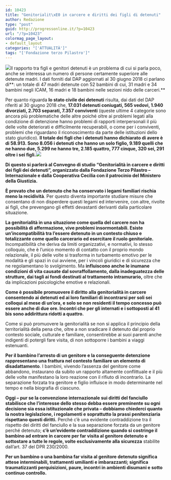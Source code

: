 ```yaml
---
id: 10423
title: "Genitorialit\xE0 in carcere e diritti dei figli di detenuti"
author: Redazione
type: "post"
guid: http://progressonline.it/?p=10423
url: "/?p=10423"
colormag_page_layout:
- default_layout
categories: "['ATTUALITÀ']"
tags: "['Fondazione terzo Pilastro']"
---
```


![](https://progressonline.it/wp-content/uploads/2019/01/bambini-senza-sbarre_0-300x300.jpg)Il rapporto tra figli e genitori detenuti è un problema di cui si parla poco, anche se interessa un numero di persone certamente superiore alle detenute madri. I dati forniti dal DAP aggiornati al 30 giugno 2018 ci parlano di**: un totale di 47 madri detenute con 52 bambini di cui, 31 madri e 34 bambini negli ICAM, 16 madri e 18 bambini nelle sezioni nido delle carceri.**

Per quanto riguarda **lo stato civile dei detenuti** risulta, dai dati del DAP riferiti al 30 giugno 2018 che, **17.031 detenuti coniugati, 565 vedovi, 1.940 divorziati, 2.703 separati, 7.357 conviventi** (queste ultime 4 categorie sono ancora più problematiche delle altre poiché oltre ai problemi legati alla condizione di detenzione hanno problemi di rapporti interpersonali il più delle volte deteriorati e difficilmente recuperabili, o come per i conviventi, problemi che riguardano il riconoscimento da parte delle istituzioni dello stato giuridico). **Il totale dei figli che i detenuti hanno dichiarato di avere è di 58.913. Sono 8.056 i detenuti che hanno un solo figlio, 9.189 quelli che ne hanno due, 5.299 ne hanno tre, 2.185 quattro, 777 cinque, 320 sei, 291 oltre i sei figli.![](https://progressonline.it/wp-content/uploads/2019/01/download.jpg)**

**Di questo si parlerà al Convegno di studio “Genitorialità in carcere e diritti dei figli dei detenuti”, organizzato dalla Fondazione Terzo Pilastro – Internazionale e dalla Cooperativa Cecilia con il patrocinio del Ministero della Giustizia.**

**È provato che un detenuto che ha conservato i legami familiari rischia meno la recidività**. Per questo diventa importante studiare misure che consentano di non disperdere questi legami ed intervenire, con altre, rivolte ai figli, che prevengano gli effetti devastanti derivanti dalla particolare situazione.

**La genitorialità in una situazione come quella del carcere non ha possibilità di affermazione, vive problemi insormontabili. Esiste un’incompatibilità tra l’essere detenuto in un contesto chiuso e totalizzante come quello carcerario ed esercitare il ruolo genitoriale.** Incompatibilità che deriva da limiti organizzativi, e normativi, lo stesso colloquio, che è l’unico momento di contatto con il proprio mondo relazionale, il più delle volte si trasforma in turbamento emotivo per le modalità e gli spazi in cui avviene, per i vincoli giuridici e di sicurezza che ne regolamentano lo svolgimento. Ma **influiscono anche le inumane condizioni di vita causate dal sovraffollamento, dalla inadeguatezza delle strutture, dai tagli ai fondi destinati al trattamento intramurario,** oltre che da implicazioni psicologiche emotive e relazionali.

**Come è possibile promuovere il diritto alla genitorialità in carcere consentendo ai detenuti ed ai loro familiari di incontrarsi per soli sei colloqui al mese di un’ora, e solo se non residenti il tempo concesso può essere anche di due ore. Incontri che per gli internati e i sottoposti al 41 bis sono addirittura ridotti a quattro.**

Come si può promuovere la genitorialità se non si applica il principio della territorialità della pena che, oltre a non sradicare il detenuto dal proprio contesto sociale, culturale e familiare, consentirebbe ai suoi parenti anche indigenti di potergli fare visita, di non sottoporre i bambini a viaggi estenuanti.

**Per il bambino l’arresto di un genitore e la conseguente detenzione rappresentano una frattura nel contesto familiare un elemento di disadattamento**. I bambini, vivendo l’assenza del genitore come abbandono, instaurano da subito un rapporto altamente conflittuale e il più delle volte manifestano la loro reazione con il rifiuto di incontrarlo. La separazione forzata tra genitore e figlio influisce in modo determinante nel tempo e nella biografia di ciascuno.

**Oggi – pur se la convenzione internazionale sui diritti del fanciullo stabilisce che l’interesse dello stesso debba essere preminente su ogni decisione sia essa istituzionale che privata – dobbiamo chiederci quanto la nostra legislazione, i regolamenti e soprattutto la prassi penitenziaria rispettano questi diritti.** Perché c’è una evidente contraddizione tra il rispetto dei diritti del fanciullo e la sua separazione forzata da un genitore perché detenuto; **c’è un’evidente contraddizione quando si costringe il bambino ad entrare in carcere per far visita al genitore detenuto e sottostare a tutte le regole, volte esclusivamente alla sicurezza** stabilite dall’art. 37 del DPR 230/2000.

**Per un bambino o una bambina far visita al genitore detenuto significa attese interminabili, trattamenti umilianti e imbarazzanti; significa traumatizzanti perquisizioni, paure, incontri in ambienti disumani e sotto continuo controllo.**